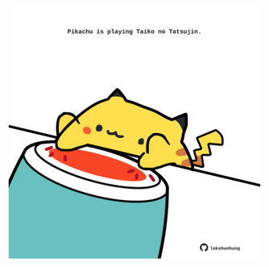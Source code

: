 <!-- built at 08/12/2021, 17:13:10 UTC -->
<p align="center">
  <img width="500" height="500" src="./ReadmeImage.svg">
</p>
